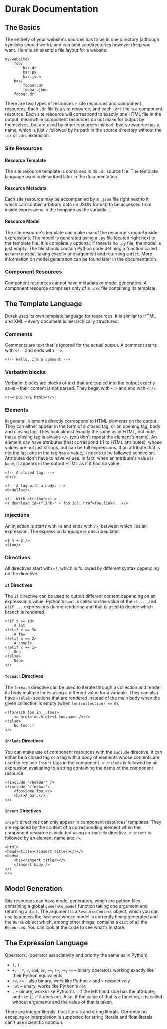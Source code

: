 # Durak Documentation

## The Basics
The entirety of your website's sources has to be in one directory (although symlinks should work),
and can nest subdirectories however deep you want. Here is an example file layout for a website:

```
my-website/
	foo/
		bar.dr
		bar.py
		bar.json
	baz/
		foobar.dr
		foobar.json
	foobar.dr
```

There are two types of resources – site resources and component resources. Each `.dr` file is a
site resource, and each `.drc` file is a component resource. Each site resource will correspond
to exactly one HTML file in the output, meanwhile component resources do not make for output by
themselves, but are used by other resources instead. Every resource has a name, which is just `/`
followed by its path in the source directory without the `.dr` or `.drc` extension.

### Site Resources

#### Resource Template
The site resource template is contained in its `.dr` source file. The template language used is
described later in the documentation.

#### Resource Metadata
Each site resource may be accompanied by a `.json` file right next to it, which can contain
arbitrary data (in JSON format) to be accessed from inside expressions in the template as the
variable `_`.

#### Resource Model
The site resource's template can make use of the resource's *model* inside expressions. The model is
generated using a `.py` file located right next to the template file. It is completely optional; if
there is no `.py` file, the model is just empty. The file should contain Python code defining a
function called `generate_model` taking exactly one argument and returning a `dict`. More
information on model generation can be found later in the documentation.

### Component Resources
Component resources cannot have metadata or model generators. A component resource comprises only
of a `.drc` file containing its template.

## The Template Language
Durak uses its own template language for resources. It is similar to HTML and XML – every document
is hierarchically structured.

### Comments
Comments are text that is ignored for the actual output. A comment starts with `<!--` and ends with
`-->`.
```dr
<!-- Hello, I'm a comment -->
```

### Verbatim blocks
Verbatim blocks are blocks of text that are copied into the output exactly as-is – their content is
not parsed. They begin with `<!>` and end with `<!/>`.
```dr
<!><!DOCTYPE html><!/>
```

### Elements
In general, elements directly correspond to HTML elements on the output. They can either appear in
the form of a closed tag, or an opening tag, body and closing tag. They look almost exactly the
same as in HTML, but note that a closing tag is always `</>` (you don't repeat the element's name).
An element can have attributes (that correspond 1:1 to HTML attributes), whose values are not just
strings, but can be full expressions. If an attribute that is not the last one in the tag has a
value, it needs to be followed semicolon. Attributes don't have to have values. In fact, when an
attribute's value is `None`, it appears in the output HTML as if it had no value.
```dr
<!-- A closed tag: -->
<hr/>

<!-- A tag with a body: -->
<b>Hello</>

<!-- With attributes: >
<a download id=("link-" + foo.id); href=foo.link>...</>
```

### Injections
An injection is starts with `<$` and ends with `/>`, between which lies an expression. The
expression language is described later.
```dr
<$ 4 + 2 />
<$foo/>
```

### Directives
All directives start with `<!`, which is followed by different syntax depending on the directive.

#### `if` Directives
The `if` directive can be used to output different content depending on an expression's value.
Python's `bool` is called on the value of the `if ...` and `elif ...` expressions during rendering
and that is used to decide which branch is rendered.
```dr
<!if x >= 10>
	A lot
<!elif x >= 3>
	A few
<!elif x == 2>
	A couple
<!elif x == 1>
	One
<!else>
	None
</>
```

#### `foreach` Directives
The `foreach` directive can be used to iterate through a collection and render its body multiple
times using a different value for a variable. They can also have `<!else>` sections that are
rendered instead of the main body when the given collection is empty (when `len(collection) == 0`).
```dr
<!foreach foo in _.foos>
	<a href=foo.href><$ foo.name /></>
<!else>
	No foo :(
</>
```

#### `include` Directives
You can make use of component resources with the `include` directive. It can either be a closed tag
or a tag with a body of elements whose contents are used to replace `insert` tags in the component.
`<!include` is followed by an expression evaluating to a string containing the name of the component
resource.
```dr
<!include "/header" />
<!include "/foobar">
	<foo>Some foo.</>
	<bar>A bar.</>
</>
```

#### `insert` Directives
`insert` directives can only appear in component resources' templates. They are replaced by the
content of a corresponding element when the component resource is included using an `include`
directive. `<!insert` is followed by an element name and `/>`.
```dr
<html>
<head><title><!insert title/></></>
<body>
	<h1><!insert title/></>
	<!insert body />
</>
</>
```

## Model Generation
Site resources can have model generators, which are python files containing a global
`generate_model` function taking one argument and returning a `dict`. The argument is a
`ResourceContext` object, which you can use to access the `Resource` whose model is currently being
generated and the `Durak` object which, among other things, contains a `dict` of all the
`Resource`s. You can look at the code to see what's in store.

## The Expression Language
Operators: (operator associativity and priority the same as in Python)
- `(`, `)`
- `+`, `-`, `*`, `/`, `and`, `or`, `==`, `!=`, `>=`, `<=` – binary operators working exactly like their Python equivalents.
- `<<`, `>>` – also binary, work like Python `<` and `>` respectively
- `not` – unary, works like Python's `not`
- `.` – binary, works like Python's `.` if the left hand side has the attribute, and like `[]`
  if it does not. Also, if the value of that is a function, it is called without arguments and the
  value of that is taken.

There are integer literals, float literals and string literals. Currently no escaping or
interpolation is supported for string literals and float literals can't use scientific notation.
